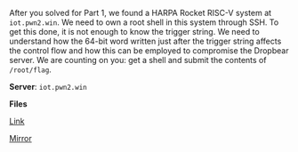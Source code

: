
After you solved for Part 1, we found a HARPA Rocket RISC-V system at `iot.pwn2.win`. We need to own a root shell in this system through SSH. To get this done, it is not enough to know the trigger string. We need to understand how the 64-bit word written just after the trigger string affects the control flow and how this can be employed to compromise the Dropbear server. We are counting on you: get a shell and submit the contents of `/root/flag`.

**Server**: `iot.pwn2.win`

**Files**

[Link](https://cloud.ufscar.br:8080/v1/AUTH_c93b694078064b4f81afd2266a502511/static.pwn2win.party/hardware_trojan_pt2_417190cf602379924c703900b66e73b3e447d765705235e6e55b0b2cc73a6019.gz)

[Mirror](https://static.pwn2win.party/hardware_trojan_pt2_417190cf602379924c703900b66e73b3e447d765705235e6e55b0b2cc73a6019.gz)
